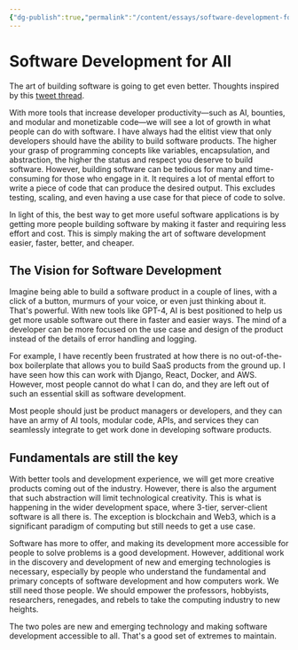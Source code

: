 ```yaml
---
{"dg-publish":true,"permalink":"/content/essays/software-development-for-all/","noteIcon":"2"}
---
```


# Software Development for All

The art of building software is going to get even better. Thoughts inspired by this [tweet thread](https://twitter.com/amasad/status/1595557790063304704). 

With more tools that increase developer productivity—such as AI, bounties, and modular and monetizable code—we will see a lot of growth in what people can do with software. I have always had the elitist view that only developers should have the ability to build software products. The higher your grasp of programming concepts like variables, encapsulation, and abstraction, the higher the status and respect you deserve to build software. However, building software can be tedious for many and time-consuming for those who engage in it. It requires a lot of mental effort to write a piece of code that can produce the desired output. This excludes testing, scaling, and even having a use case for that piece of code to solve. 

In light of this, the best way to get more useful software applications is by getting more people building software by making it faster and requiring less effort and cost. This is simply making the art of software development easier, faster, better, and cheaper.

## The Vision for Software Development

Imagine being able to build a software product in a couple of lines, with a click of a button, murmurs of your voice, or even just thinking about it. That's powerful. With new tools like GPT-4, AI is best positioned to help us get more usable software out there in faster and easier ways. The mind of a developer can be more focused on the use case and design of the product instead of the details of error handling and logging. 

For example, I have recently been frustrated at how there is no out-of-the-box boilerplate that allows you to build SaaS products from the ground up. I have seen how this can work with Django, React, Docker, and AWS. However, most people cannot do what I can do, and they are left out of such an essential skill as software development. 

Most people should just be product managers or developers, and they can have an army of AI tools, modular code, APIs, and services they can seamlessly integrate to get work done in developing software products.

## Fundamentals are still the key

With better tools and development experience, we will get more creative products coming out of the industry. However, there is also the argument that such abstraction will limit technological creativity. This is what is happening in the wider development space, where 3-tier, server-client software is all there is. The exception is blockchain and Web3, which is a significant paradigm of computing but still needs to get a use case. 

Software has more to offer, and making its development more accessible for people to solve problems is a good development. However, additional work in the discovery and development of new and emerging technologies is necessary, especially by people who understand the fundamental and primary concepts of software development and how computers work. We still need those people. We should empower the professors, hobbyists, researchers, renegades, and rebels to take the computing industry to new heights. 

The two poles are new and emerging technology and making software development accessible to all. That's a good set of extremes to maintain. 
